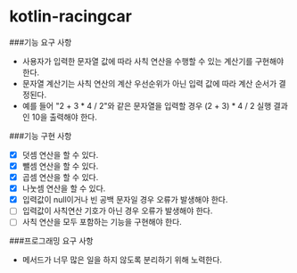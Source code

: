 # kotlin-racingcar

###기능 요구 사항
- 사용자가 입력한 문자열 값에 따라 사칙 연산을 수행할 수 있는 계산기를 구현해야 한다.
- 문자열 계산기는 사칙 연산의 계산 우선순위가 아닌 입력 값에 따라 계산 순서가 결정된다.
- 예를 들어 "2 + 3 * 4 / 2"와 같은 문자열을 입력할 경우 (2 + 3) * 4 / 2 실행 결과인 10을 출력해야 한다.

###기능 구현 사항
- [X] 덧셈 연산을 할 수 있다.
- [X] 뺄셈 연산을 할 수 있다.
- [X] 곱셈 연산을 할 수 있다.
- [X] 나눗셈 연산을 할 수 있다.
- [X] 입력값이 null이거나 빈 공백 문자일 경우 오류가 발생해야 한다.
- [ ] 입력값이 사칙연산 기호가 아닌 경우 오류가 발생해야 한다.
- [ ] 사칙 연산을 모두 포함하는 기능을 구현해야 한다.

###프로그래밍 요구 사항
- 메서드가 너무 많은 일을 하지 않도록 분리하기 위해 노력한다.
